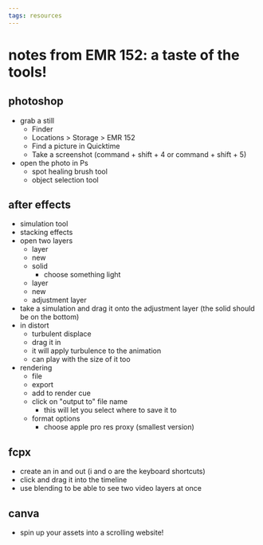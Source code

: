 ```yaml
---
tags: resources
---
```


# notes from EMR 152: a taste of the tools!

## photoshop
* grab a still 
    * Finder
    * Locations > Storage > EMR 152
    * Find a picture in Quicktime
    * Take a screenshot (command + shift + 4 or command + shift + 5)
* open the photo in Ps
    * spot healing brush tool
    * object selection tool 

## after effects
* simulation tool
* stacking effects
* open two layers
    * layer
    * new
    * solid
        * choose something light
    * layer
    * new
    * adjustment layer
* take a simulation and drag it onto the adjustment layer (the solid should be on the bottom)
* in distort
    * turbulent displace
    * drag it in
    * it will apply turbulence to the animation
    * can play with the size of it too
* rendering
    * file
    * export
    * add to render cue
    * click on "output to" file name
        * this will let you select where to save it to
    * format options
        * choose apple pro res proxy (smallest version)
## fcpx
* create an in and out (i and o are the keyboard shortcuts)
* click and drag it into the timeline
* use blending to be able to see two video layers at once

## canva
* spin up your assets into a scrolling website!